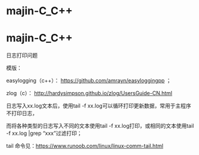 # majin-C_C++

# majin-C_C++

日志打印问题


模版：

   easylogging（c++）： https://github.com/amrayn/easyloggingpp  ；

   zlog（c）： http://hardysimpson.github.io/zlog/UsersGuide-CN.html

日志写入xx.log文本后，使用tail -f xx.log可以循环打印更新数据，常用于主程序不打印日志，

而将各种类型的日志写入不同的文本使用tail -f xx.log打印，或相同的文本使用tail -f xx.log |grep “xxx”过滤打印；

tail 命令见：https://www.runoob.com/linux/linux-comm-tail.html
